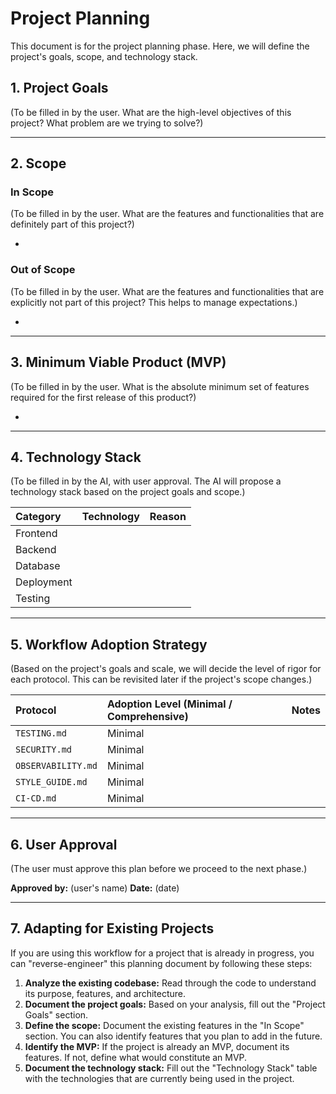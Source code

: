 # Project Planning

This document is for the project planning phase. Here, we will define the project's goals, scope, and technology stack.

## 1. Project Goals

(To be filled in by the user. What are the high-level objectives of this project? What problem are we trying to solve?)

---

## 2. Scope

### In Scope

(To be filled in by the user. What are the features and functionalities that are definitely part of this project?)

*   

### Out of Scope

(To be filled in by the user. What are the features and functionalities that are explicitly not part of this project? This helps to manage expectations.)

*   

---

## 3. Minimum Viable Product (MVP)

(To be filled in by the user. What is the absolute minimum set of features required for the first release of this product?)

*

---

## 4. Technology Stack

(To be filled in by the AI, with user approval. The AI will propose a technology stack based on the project goals and scope.)

| Category      | Technology | Reason |
| :------------ | :--------- | :----- |
| Frontend      |            |        |
| Backend       |            |        |
| Database      |            |        |
| Deployment    |            |        |
| Testing       |            |        |

---

## 5. Workflow Adoption Strategy

(Based on the project's goals and scale, we will decide the level of rigor for each protocol. This can be revisited later if the project's scope changes.)

| Protocol | Adoption Level (Minimal / Comprehensive) | Notes |
| :--- | :--- | :--- |
| `TESTING.md` | Minimal | |
| `SECURITY.md` | Minimal | |
| `OBSERVABILITY.md` | Minimal | |
| `STYLE_GUIDE.md` | Minimal | |
| `CI-CD.md` | Minimal | |

---

## 6. User Approval

(The user must approve this plan before we proceed to the next phase.)

**Approved by:** (user's name)
**Date:** (date)

---

## 7. Adapting for Existing Projects

If you are using this workflow for a project that is already in progress, you can "reverse-engineer" this planning document by following these steps:

1.  **Analyze the existing codebase:** Read through the code to understand its purpose, features, and architecture.
2.  **Document the project goals:** Based on your analysis, fill out the "Project Goals" section.
3.  **Define the scope:** Document the existing features in the "In Scope" section. You can also identify features that you plan to add in the future.
4.  **Identify the MVP:** If the project is already an MVP, document its features. If not, define what would constitute an MVP.
5.  **Document the technology stack:** Fill out the "Technology Stack" table with the technologies that are currently being used in the project.
